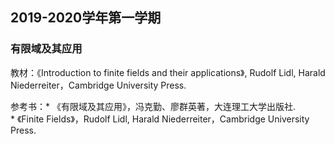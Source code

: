 ## 2019-2020学年第一学期
### 有限域及其应用
教材：《Introduction to finite fields and their applications》, Rudolf Lidl, Harald Niederreiter，Cambridge University Press.

参考书：* 《有限域及其应用》，冯克勤、廖群英著，大连理工大学出版社.  
      * 《Finite Fields》，Rudolf Lidl, Harald Niederreiter，Cambridge University Press.  
